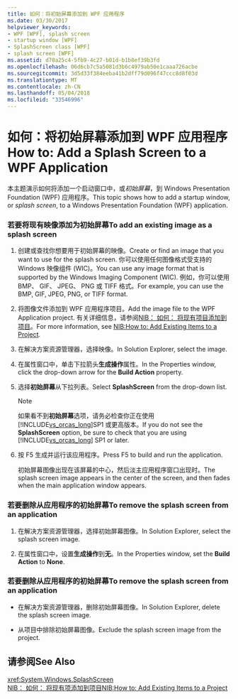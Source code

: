 ```yaml
---
title: 如何：将初始屏幕添加到 WPF 应用程序
ms.date: 03/30/2017
helpviewer_keywords:
- WPF [WPF], splash screen
- startup window [WPF]
- SplashScreen class [WPF]
- splash screen [WPF]
ms.assetid: d70a25c4-5fb9-4c27-b01d-b1b8ef39b3fd
ms.openlocfilehash: 06d6cb7c5a5081d3b6c4979ab50e1caaa726acbe
ms.sourcegitcommit: 3d5d33f384eeba41b2dff79d096f47ccc8d8f03d
ms.translationtype: MT
ms.contentlocale: zh-CN
ms.lasthandoff: 05/04/2018
ms.locfileid: "33546996"
---
```

# <a name="how-to-add-a-splash-screen-to-a-wpf-application"></a><span data-ttu-id="d4857-102">如何：将初始屏幕添加到 WPF 应用程序</span><span class="sxs-lookup"><span data-stu-id="d4857-102">How to: Add a Splash Screen to a WPF Application</span></span>
<span data-ttu-id="d4857-103">本主题演示如何将添加一个启动窗口中，或*初始屏幕*，到 Windows Presentation Foundation (WPF) 应用程序。</span><span class="sxs-lookup"><span data-stu-id="d4857-103">This topic shows how to add a startup window, or *splash screen*, to a Windows Presentation Foundation (WPF) application.</span></span>  
  
### <a name="to-add-an-existing-image-as-a-splash-screen"></a><span data-ttu-id="d4857-104">若要将现有映像添加为初始屏幕</span><span class="sxs-lookup"><span data-stu-id="d4857-104">To add an existing image as a splash screen</span></span>  
  
1.  <span data-ttu-id="d4857-105">创建或查找你想要用于初始屏幕的映像。</span><span class="sxs-lookup"><span data-stu-id="d4857-105">Create or find an image that you want to use for the splash screen.</span></span> <span data-ttu-id="d4857-106">你可以使用任何图像格式受支持的 Windows 映像组件 (WIC)。</span><span class="sxs-lookup"><span data-stu-id="d4857-106">You can use any image format that is supported by the Windows Imaging Component (WIC).</span></span> <span data-ttu-id="d4857-107">例如，你可以使用 BMP、 GIF、 JPEG、 PNG 或 TIFF 格式。</span><span class="sxs-lookup"><span data-stu-id="d4857-107">For example, you can use the BMP, GIF, JPEG, PNG, or TIFF format.</span></span>  
  
2.  <span data-ttu-id="d4857-108">将图像文件添加到 WPF 应用程序项目。</span><span class="sxs-lookup"><span data-stu-id="d4857-108">Add the image file to the WPF Application project.</span></span> <span data-ttu-id="d4857-109">有关详细信息，请参阅[NIB： 如何： 将现有项目添加到项目](http://msdn.microsoft.com/library/15f4cfb7-78ab-457f-9f14-099a25a6a2d3)。</span><span class="sxs-lookup"><span data-stu-id="d4857-109">For more information, see [NIB:How to: Add Existing Items to a Project](http://msdn.microsoft.com/library/15f4cfb7-78ab-457f-9f14-099a25a6a2d3).</span></span>  
  
3.  <span data-ttu-id="d4857-110">在解决方案资源管理器，选择映像。</span><span class="sxs-lookup"><span data-stu-id="d4857-110">In Solution Explorer, select the image.</span></span>  
  
4.  <span data-ttu-id="d4857-111">在属性窗口中，单击下拉箭头**生成操作**属性。</span><span class="sxs-lookup"><span data-stu-id="d4857-111">In the Properties window, click the drop-down arrow for the **Build Action** property.</span></span>  
  
5.  <span data-ttu-id="d4857-112">选择**初始屏幕**从下拉列表。</span><span class="sxs-lookup"><span data-stu-id="d4857-112">Select **SplashScreen** from the drop-down list.</span></span>  
  
    > [!NOTE]
    >  <span data-ttu-id="d4857-113">如果看不到**初始屏幕**选项，请务必检查你正在使用[!INCLUDE[vs_orcas_long](../../../../includes/vs-orcas-long-md.md)]SP1 或更高版本。</span><span class="sxs-lookup"><span data-stu-id="d4857-113">If you do not see the **SplashScreen** option, be sure to check that you are using [!INCLUDE[vs_orcas_long](../../../../includes/vs-orcas-long-md.md)] SP1 or later.</span></span>  
  
6.  <span data-ttu-id="d4857-114">按 F5 生成并运行该应用程序。</span><span class="sxs-lookup"><span data-stu-id="d4857-114">Press F5 to build and run the application.</span></span>  
  
     <span data-ttu-id="d4857-115">初始屏幕图像出现在该屏幕的中心，然后淡主应用程序窗口出现时。</span><span class="sxs-lookup"><span data-stu-id="d4857-115">The splash screen image appears in the center of the screen, and then fades when the main application window appears.</span></span>  
  
### <a name="to-remove-the-splash-screen-from-an-application"></a><span data-ttu-id="d4857-116">若要删除从应用程序的初始屏幕</span><span class="sxs-lookup"><span data-stu-id="d4857-116">To remove the splash screen from an application</span></span>  
  
1.  <span data-ttu-id="d4857-117">在解决方案资源管理器，选择初始屏幕图像。</span><span class="sxs-lookup"><span data-stu-id="d4857-117">In Solution Explorer, select the splash screen image.</span></span>  
  
2.  <span data-ttu-id="d4857-118">在属性窗口中，设置**生成操作**到**无**。</span><span class="sxs-lookup"><span data-stu-id="d4857-118">In the Properties window, set the **Build Action** to **None**.</span></span>  
  
### <a name="to-remove-the-splash-screen-from-an-application"></a><span data-ttu-id="d4857-119">若要删除从应用程序的初始屏幕</span><span class="sxs-lookup"><span data-stu-id="d4857-119">To remove the splash screen from an application</span></span>  
  
-   <span data-ttu-id="d4857-120">在解决方案资源管理器，删除初始屏幕图像。</span><span class="sxs-lookup"><span data-stu-id="d4857-120">In Solution Explorer, delete the splash screen image.</span></span>  
  
-   <span data-ttu-id="d4857-121">从项目中排除初始屏幕图像。</span><span class="sxs-lookup"><span data-stu-id="d4857-121">Exclude the splash screen image from the project.</span></span>  
  
## <a name="see-also"></a><span data-ttu-id="d4857-122">请参阅</span><span class="sxs-lookup"><span data-stu-id="d4857-122">See Also</span></span>  
 <xref:System.Windows.SplashScreen>  
 [<span data-ttu-id="d4857-123">NIB： 如何： 将现有项添加到项目</span><span class="sxs-lookup"><span data-stu-id="d4857-123">NIB:How to: Add Existing Items to a Project</span></span>](http://msdn.microsoft.com/library/15f4cfb7-78ab-457f-9f14-099a25a6a2d3)
